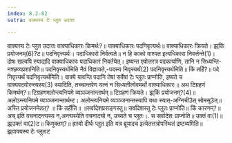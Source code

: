 ```yaml
---
index: 8.2.82
sutra: वाक्यस्य टेः प्लुत उदात्तः

---
```

 वाक्यस्य टेः प्लुत उदात्तः वाक्याधिकारः किमर्थः?॥ वाक्याधिकारः पदनिवृत्त्यर्थः॥ वाक्याधिकारः क्रियते। झ्र्किं प्रयोजनम्(6)?ट॥ पदनिवृत्त्यर्थः। पदाधिकारो निर्वत्यते॥ न हि काको वाश्यत इत्यधिकारा निवर्त्तन्ते(1)। दोषः खल्वपि स्याद्यदि वाक्याधिकारः पदाधिकारं निवर्तयेत्। इष्यन्त एवोत्तरत्र पदकार्याणि, तानि न सिध्यन्ति-नश्छव्यप्रशानिति॥ पदनिवृत्त्यर्थमिति नैवं विज्ञायते,-पदस्य निवृत्त्यर्थं(2) पदनिवृत्त्यर्थमिति॥ किं तर्हि?॥ पदे निवृत्त्यर्थं पदनिवृत्त्यर्थमिति। वाक्ये यावन्ति पदानि तेषां सर्वेषां टेः प्लुतः प्राप्नोति, इष्यते च वाक्यपदयोरन्त्यस्य(3) स्यादिति, तच्चान्तरेण यत्नं न सिध्यतीत्येवमर्थो वाक्याधिकारः॥ अथ टिग्रहणं किमर्थम्?॥ टिग्रहणमलोन्त्यनियमे व्यञ्ञ्जनान्तार्थम्॥ टिग्रहणं क्रियते। झ्र्किं प्रयोजनम्?(4)॥ अलोऽन्त्यनियमे व्यञ्ञ्जनान्तार्थम्ट। अलोन्त्यनियमे व्यञ्ञ्जनान्तस्यापि यथा स्यात्-अग्निची3त् सोमसू3त्॥ अस्ति प्रयोजनमेतत्? ॥ किं तर्हीति॥ ॥सर्वादेशप्रसङ्गस्तु॥ सर्वादेशस्तु टेः प्लुतः प्राप्नोति॥ किं कारणम्?॥ अच् इति वचनादन्त्यस्य न,अन्त्यस्येति वचनादचो न, उच्यते च प्लुतः।. स सर्वादेशः प्राप्नोति॥ उक्तं वा(1)॥ झ्र्उक्तं वा(2)ट॥ किमुक्तम्?॥ ह्रस्वो दीर्घः प्लुत इति यत्र ब्रूयादच इत्येतत्तत्रोपस्थितं द्रष्टव्यमिति॥ झ्र्वाक्यस्य टेः प्लुतःट 